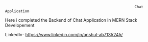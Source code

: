                                                               Chat Application 

Here i completed the Backend of Chat Application
in MERN Stack Developement

LinkedIn- https://www.linkedin.com/in/anshul-ab7135245/
